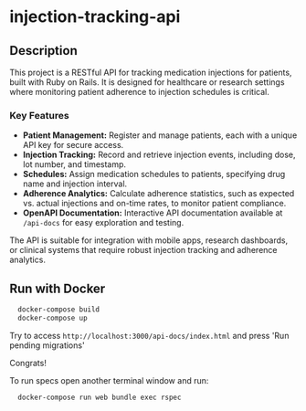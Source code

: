 # injection-tracking-api

## Description

This project is a RESTful API for tracking medication injections for patients, built with Ruby on Rails. It is designed for healthcare or research settings where monitoring patient adherence to injection schedules is critical.

### Key Features
- **Patient Management:** Register and manage patients, each with a unique API key for secure access.
- **Injection Tracking:** Record and retrieve injection events, including dose, lot number, and timestamp.
- **Schedules:** Assign medication schedules to patients, specifying drug name and injection interval.
- **Adherence Analytics:** Calculate adherence statistics, such as expected vs. actual injections and on-time rates, to monitor patient compliance.
- **OpenAPI Documentation:** Interactive API documentation available at `/api-docs` for easy exploration and testing.

The API is suitable for integration with mobile apps, research dashboards, or clinical systems that require robust injection tracking and adherence analytics.

## Run with Docker
```bash
  docker-compose build
  docker-compose up
```

Try to access `http://localhost:3000/api-docs/index.html` and press 'Run pending migrations'

Congrats!

To run specs open another terminal window and run:
```bash
  docker-compose run web bundle exec rspec
```
